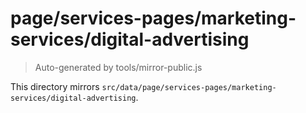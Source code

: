 # page/services-pages/marketing-services/digital-advertising

> Auto-generated by tools/mirror-public.js

This directory mirrors `src/data/page/services-pages/marketing-services/digital-advertising`.
